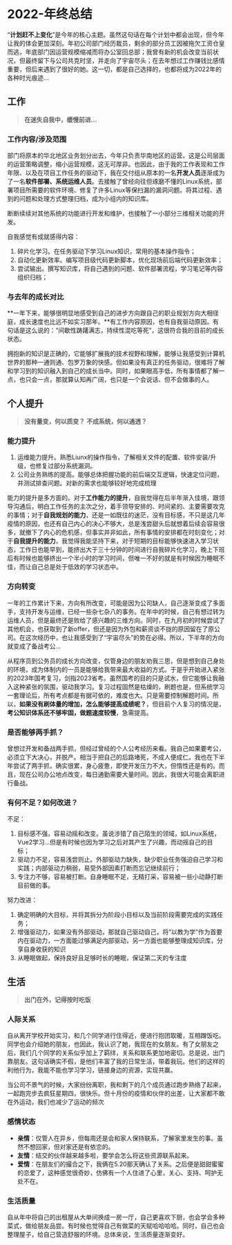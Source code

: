 # 2022-年终总结

“**计划赶不上变化**”是今年的核心主题。虽然这句话在每个计划中都会出现，但今年让我的体会更加深刻。年初公司部门经历裁员，剩余的部分员工因被拖欠工资仓皇而逃，年底部门因运营规模缩减而将办公室回总部；我曾有新的机会改变当前状况，但最终留下与公司共克时坚，并走向了宇宙尽头；在去年想过工作赚钱比感情重要，但后来遇到了很好的她。这一切，都是自己选择的，也都将成为2022年的各种时光痕迹...

## 工作

> **在迷失自我中，缓慢前进...**

### 工作内容/涉及范围

部门将原本的华北地区业务划分出去，今年只负责华南地区的运营。这是公司层面的运营策略调整，缩小运营规模，这无可厚非。也因此，由于我的工作表现和工作年限、以及在项目工作任务的驱动下，我在交付组从原本的一名**开发人员**逐渐成为了一名**软件部署、系统运维人员**。去接触了曾经向往但琢磨不懂的Linux系统，部署项目所需要的软件环境、修复了许多Linux等保扫漏的漏洞问题。将其过程、遇到的问题和处理方式整理归档，成为小组内的知识库。

断断续续对其他系统的功能进行开发和维护，也接触了一小部分三维相关功能的开发。

自我感觉有成就感得内容：

1. 碎片化学习。在任务驱动下学习Linux知识，常用的基本操作指令；
2. 自动化更新效率。编写项目级代码更新脚本，优化现场前后端代码更新效率；
3. 尝试输出。撰写知识库，将自己遇到的问题、软件部署流程，学习笔记等内容组织归档；

### 与去年的成长对比

**一年下来，能够很明显地感受到自己的进步方向跟自己的职业规划方向大相径庭，成长速度也比远不如实习那年。**有工作内容原因，也有自我驱动原因。有句话是这么说的：“间歇性踌躇满志，持续性混吃等死”，这很符合我的目前的成长状态。

拥抱新的知识是正确的，它能够扩展我的技术视野和理解，能够让我感受到计算机世界的那种一通则通、包罗万象的快感。但如果没有真正的任务驱动，很难将了解和学习到的知识融入到自己的成长当中。同时，如果眼高手低，所有事情都了解一点，也只会一点，那就算认知再广阔，也只是一个会说话、但不会做事的人。

## 个人提升

> **没有量变，何以质变？**
> **不成系统，何以通透？**

### 能力提升

1. 运维能力提升。熟悉Liunx的操作指令，了解相关文件的配置、软件安装/升级，也修复过部分系统漏洞。
2. 公司业务熟练的提高。能够总体把握功能的前后端交互逻辑，快速定位问题，并测试排查问题。对新的需求也能够较好地完成梳理

能力的提升是多方面的。对于**工作能力的提升**，自我觉得在后半年渐入佳境，跟领导沟通后，明白工作任务的主次之分，着手领导安排的、时间紧的、主要需要攻克的事情；对于**自我规划的能力**，还是一如既往的迷茫，没有目标感，不只是这几年疫情的原因，也还有自己内心的决心不够大，总是浅尝甜头后就想着后续会容易很多，就撤下了内心的危机感，但事实并非如此，所有事情的安排都在时刻变化；对于**自我提升的能力**，我觉得我能坚持下来，对于短期的目标能够快速进入学习状态，工作日也能早到，能挤出大于三十分钟的时间进行自我碎片化学习，晚上下班后有时候也能够挤出一个半小时的学习时间，但唯一不好的就是有时候因为睡眠不佳，而让自己总是处于低效的学习状态中。

### 方向转变

一年的工作累计下来，方向有所改变，可能是因为公司缺人，自己逐渐变成了多面手，支持开发与运维，已经一些杂七杂八的事务。在年中的时候，自己有想过转为运维人员，但是最终还是败给了感兴趣的三维方向。同时，在九月初的时候尝试了其他机会，也获取到了新offer，但还是因为外包和薪资谈不拢的原因留在了原公司。在这次经历中，也让我感受到了“宇宙尽头”的势在必得。所以，下半年的方向就变成了备战考公...

从程序员到公务员的成长方向改变，仅管身边的朋友劝我三思，但是想到自己身处的环境，成为体制内的一员是能够给我带来最大收益的方式。于是乎开始进入紧张的2023年国考复习，剑指2023省考。虽然国考的目的只是试水，但它能够让我融入这种紧张的氛围，驱动我学习。复习过程固然是枯燥的，刷题也是，但系统学习一套理论后，所有考点都是有据可依的，难度也大。只是需要控制解题时间。所以，**如果没有刷体量的增加，怎么能够提高成绩呢？**，但目前个人复习的情况是，**考公知识体系还不够牢固，做题速度较慢**，急需提高。

### 是否能够两手抓？

曾想过开发和备战两手抓，但经过曾经的个人公考经历来看。我自己如果要考公，必须立下大决心，并脱产。相当于把自己的后路堵死，不成人便成仁。我也在下半年尝试了两手抓，确实很累，身心疲惫，即使开发压力不大，但惰性还是有的。而且，现在公司办公地点改变，每日通勤需要大量时间。因此，我很大可能会离职进行备战。

### 有何不足？如何改进？

不足：

1. 目标感不强，容易动摇和改变。虽说涉猎了自己陌生的领域，如Linux系统，Vue2学习...但是有时候也因为学习之后对其产生了兴趣，而动摇自己的目标；
2. 驱动力不足，容易浅尝则止。外部驱动力缺失，缺少职业任务强迫自己学习和实践；内部驱动力稍弱，易受外部因素打断而忘记继续前行；
3. 专注力不够，容易被打断。自身睡眠不足，无精打采，容易被一些小动静打断目前做的事。

努力改进：

1. 确定明确的大目标，并将其拆分为阶段小目标以及当前阶段需要完成的实践任务；
2. 增强驱动力，如果没有外部驱动，那就自己驱动自己，将“以教为学”作为首要内在驱动力，一方面能过够满足内部驱动，另一方面也能够整理成知识库，分享自身收获的知识
3. 从睡眠做起，保持良好且足够时长的睡眠，保证第二天的专注度

## 生活

> **出门在外，记得按时吃饭**

### 人际关系

自从离开学校开始实习，和几个同学进行住得近，便进行抱团取暖，互相蹭饭吃。同学也会介绍她的朋友，也因此，我认识了她，我现在的女朋友。有了女朋友之后，我们几个同学的关系似乎加上了羁绊，关系和联系更加地密切。总是说，出门靠朋友。这句话确实不假，是他们丰富了我的日常生活，带着我玩。他们的这样的利他行为，我能不能也学习学习，链接身边的资源，实现共赢。

当公司不景气的时候，大家纷纷离职，我和剩下的几个成员通过跑步熟络了起来，一起跑完步去疯狂星期四，很快乐。但十月份的疫情和伙伴的出差，让大家都不敢在外运动，我们也减少了运动的频次

### 感情状态

- **亲情**：仅管人在异乡，但每周还是会和家人保持联系，了解家里发生的事。虽然不想回家，但对家还是有依恋的。
- **友情**：结交的伙伴越来越多啦，要学会怎么将这些资源联系起来。
- **爱情**：在朋友们的撮合之下，我俩在5.20那天确认了关系。之后便是甜甜蜜蜜的恋爱了，这种感觉很奇妙，仿佛有一个人住进了心里，关心、支持、呵护无处不在。

### 生活质量

自从年中将自己的出租屋从大单间换成一房一厅，自己更喜欢下厨，也会学会多种菜式，做给朋友品尝。有时候也觉得自己有做菜的天赋哈哈哈哈。同时，自己也会整理屋子，给自己营造舒服的环境。总体来说，生活质量逐渐变好。
